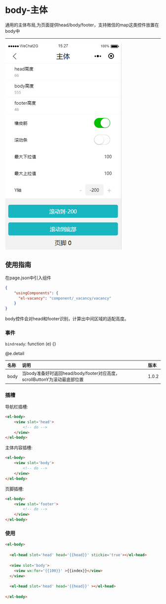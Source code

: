 # body-主体

通用的主体布局,为页面提供head/body/footer，支持微信的map这类控件放置在body中

---

![](/assets/body01.png)

## 使用指南

在page.json中引入组件

```json
{
    "usingComponents": {
      "el-vacancy": "component/_vacancy/vacancy"
    }
}
```

body控件会对head和footer识别，计算出中间区域的适配高度。

### 事件

`bindready`: function \(e\) {}

@e.detail

| 名称 | 说明 | 版本 |
| :--- | :--- | :--- |
| body | 当body准备好时返回head/body/footer对应高度，scrollButtonY为滚动最底部位置 | 1.0.2 |

### 插槽

导航栏插槽:

```html
<el-body>
    <view slot='head'>
        <!-- do -->
    </view>
</el-body>
```

主体内容插槽:

```html
<el-body>
    <view slot='body'>
        <!-- do -->
    </view>
</el-body>
```

页脚插槽:

```html
<el-body>
    <view slot='footer'>
        <!-- do -->
    </view>
</el-body>
```

### 使用

```html
<el-body>

  <el-head slot='head' head='{{head}}' stickie='true'></el-head>

  <view slot='body'>
    <view wx:for='{{100}}' >{{index}}</view>
  </view>

  <el-head slot='head' head='{{head}}' ></el-head>

</el-body>
```



